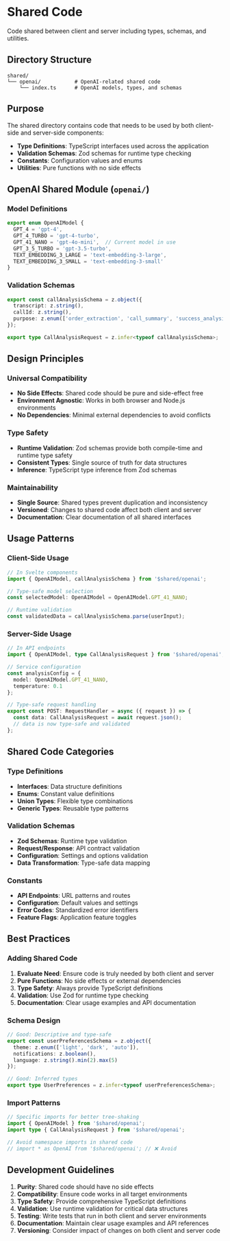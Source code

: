# Shared Code

Code shared between client and server including types, schemas, and utilities.

## Directory Structure

```
shared/
└── openai/           # OpenAI-related shared code
    └── index.ts      # OpenAI models, types, and schemas
```

## Purpose

The shared directory contains code that needs to be used by both client-side and server-side components:

- **Type Definitions**: TypeScript interfaces used across the application
- **Validation Schemas**: Zod schemas for runtime type checking
- **Constants**: Configuration values and enums
- **Utilities**: Pure functions with no side effects

## OpenAI Shared Module (`openai/`)

### Model Definitions
```typescript
export enum OpenAIModel {
  GPT_4 = 'gpt-4',
  GPT_4_TURBO = 'gpt-4-turbo', 
  GPT_41_NANO = 'gpt-4o-mini',  // Current model in use
  GPT_3_5_TURBO = 'gpt-3.5-turbo',
  TEXT_EMBEDDING_3_LARGE = 'text-embedding-3-large',
  TEXT_EMBEDDING_3_SMALL = 'text-embedding-3-small'
}
```

### Validation Schemas
```typescript
export const callAnalysisSchema = z.object({
  transcript: z.string(),
  callId: z.string(),
  purpose: z.enum(['order_extraction', 'call_summary', 'success_analysis']).optional()
});

export type CallAnalysisRequest = z.infer<typeof callAnalysisSchema>;
```

## Design Principles

### Universal Compatibility
- **No Side Effects**: Shared code should be pure and side-effect free
- **Environment Agnostic**: Works in both browser and Node.js environments
- **No Dependencies**: Minimal external dependencies to avoid conflicts

### Type Safety
- **Runtime Validation**: Zod schemas provide both compile-time and runtime type safety
- **Consistent Types**: Single source of truth for data structures
- **Inference**: TypeScript type inference from Zod schemas

### Maintainability
- **Single Source**: Shared types prevent duplication and inconsistency
- **Versioned**: Changes to shared code affect both client and server
- **Documentation**: Clear documentation of all shared interfaces

## Usage Patterns

### Client-Side Usage
```typescript
// In Svelte components
import { OpenAIModel, callAnalysisSchema } from '$shared/openai';

// Type-safe model selection
const selectedModel: OpenAIModel = OpenAIModel.GPT_41_NANO;

// Runtime validation
const validatedData = callAnalysisSchema.parse(userInput);
```

### Server-Side Usage
```typescript
// In API endpoints
import { OpenAIModel, type CallAnalysisRequest } from '$shared/openai';

// Service configuration
const analysisConfig = {
  model: OpenAIModel.GPT_41_NANO,
  temperature: 0.1
};

// Type-safe request handling
export const POST: RequestHandler = async ({ request }) => {
  const data: CallAnalysisRequest = await request.json();
  // data is now type-safe and validated
};
```

## Shared Code Categories

### Type Definitions
- **Interfaces**: Data structure definitions
- **Enums**: Constant value definitions
- **Union Types**: Flexible type combinations
- **Generic Types**: Reusable type patterns

### Validation Schemas
- **Zod Schemas**: Runtime type validation
- **Request/Response**: API contract validation
- **Configuration**: Settings and options validation
- **Data Transformation**: Type-safe data mapping

### Constants
- **API Endpoints**: URL patterns and routes
- **Configuration**: Default values and settings
- **Error Codes**: Standardized error identifiers
- **Feature Flags**: Application feature toggles

## Best Practices

### Adding Shared Code
1. **Evaluate Need**: Ensure code is truly needed by both client and server
2. **Pure Functions**: No side effects or external dependencies
3. **Type Safety**: Always provide TypeScript definitions
4. **Validation**: Use Zod for runtime type checking
5. **Documentation**: Clear usage examples and API documentation

### Schema Design
```typescript
// Good: Descriptive and type-safe
export const userPreferencesSchema = z.object({
  theme: z.enum(['light', 'dark', 'auto']),
  notifications: z.boolean(),
  language: z.string().min(2).max(5)
});

// Good: Inferred types
export type UserPreferences = z.infer<typeof userPreferencesSchema>;
```

### Import Patterns
```typescript
// Specific imports for better tree-shaking
import { OpenAIModel } from '$shared/openai';
import type { CallAnalysisRequest } from '$shared/openai';

// Avoid namespace imports in shared code
// import * as OpenAI from '$shared/openai'; // ❌ Avoid
```

## Development Guidelines

1. **Purity**: Shared code should have no side effects
2. **Compatibility**: Ensure code works in all target environments
3. **Type Safety**: Provide comprehensive TypeScript definitions
4. **Validation**: Use runtime validation for critical data structures
5. **Testing**: Write tests that run in both client and server environments
6. **Documentation**: Maintain clear usage examples and API references
7. **Versioning**: Consider impact of changes on both client and server code 